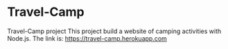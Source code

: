 # Travel-Camp
Travel-Camp project
This project build a website of camping activities with Node.js.
The link is: https://travel-camp.herokuapp.com
